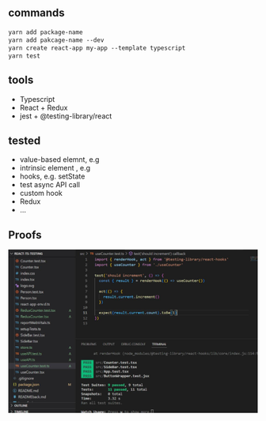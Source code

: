 ## commands

```
yarn add package-name
yarn add pakcage-name --dev
yarn create react-app my-app --template typescript
yarn test
```

## tools

- Typescript
- React + Redux
- jest + @testing-library/react

## tested

- value-based elemnt, e.g <CustomCompnent />
- intrinsic element , e.g <div >
- hooks, e.g. setState
- test async API call
- custom hook
- Redux
- ...

## Proofs

![screenshot](./public/screenshot.jpg)
